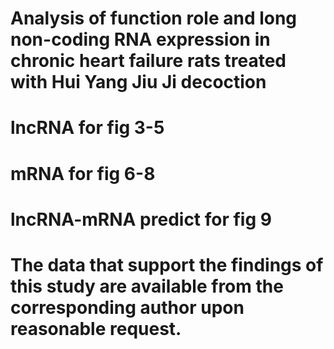 # Analysis of function role and long non-coding RNA expression in chronic heart failure rats treated with Hui Yang Jiu Ji decoction
# lncRNA for fig 3-5 
# mRNA for fig 6-8 
# lncRNA-mRNA predict for fig 9
# The data that support the findings of this study are available from the corresponding author upon reasonable request.
